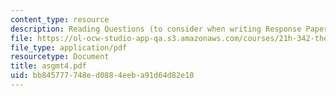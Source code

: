 ```yaml
---
content_type: resource
description: Reading Questions (to consider when writing Response Papers)
file: https://ol-ocw-studio-app-qa.s3.amazonaws.com/courses/21h-342-the-royal-family-fall-2003/bb845777748ed0884eeba91d64d82e10_asgmt4.pdf
file_type: application/pdf
resourcetype: Document
title: asgmt4.pdf
uid: bb845777-748e-d088-4eeb-a91d64d82e10
---
```

